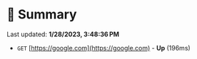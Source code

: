 # 📖 Summary
Last updated: **1/28/2023, 3:48:36 PM**

- `GET` [https://google.com](https://google.com) - **Up** (196ms)
